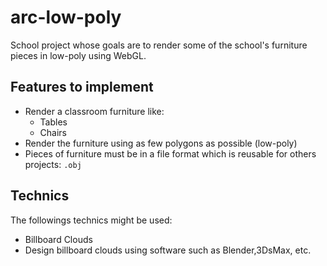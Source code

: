 # arc-low-poly
School project whose goals are to render some of the school's furniture pieces in low-poly using WebGL.

## Features to implement

* Render a classroom furniture like:
    * Tables
    * Chairs
* Render the furniture using as few polygons as possible (low-poly)
* Pieces of furniture must be in a file format which is reusable for others projects: `.obj`

## Technics

The followings technics might be used:

* Billboard Clouds
* Design billboard clouds using software such as Blender,3DsMax, etc.

